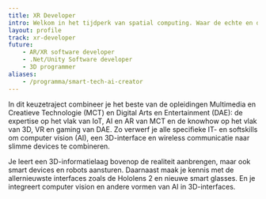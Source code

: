```yaml
---
title: XR Developer
intro: Welkom in het tijdperk van spatial computing. Waar de echte en de virtuele wereld versmelten tot een rijkere en betere ervaring voor iedereen. Als eerste profiel in Vlaanderen word je klaargestoomd voor het tijdperk waarin innovatieve Extended Reality (XR) interfaces on-the-job-training, medische interventies en mobiliteit naar een ander niveau zullen brengen.
layout: profile
track: xr-developer
future:
    - AR/XR software developer
    - .Net/Unity Software developer
    - 3D programmer
aliases:
    - /programma/smart-tech-ai-creator
---
```


In dit keuzetraject combineer je het beste van de opleidingen Multimedia en Creatieve Technologie (MCT) en Digital Arts en Entertainment (DAE): de expertise op het vlak van IoT, AI en AR van MCT en de knowhow op het vlak van 3D, VR en gaming van DAE. Zo verwerf je alle specifieke IT- en softskills om computer vision (AI), een 3D-interface en wireless communicatie naar slimme devices te combineren.

Je leert een 3D-informatielaag bovenop de realiteit aanbrengen, maar ook smart devices en robots aansturen. Daarnaast maak je kennis met de allernieuwste interfaces zoals de Hololens 2 en nieuwe smart glasses. En je integreert computer vision en andere vormen van AI in 3D-interfaces.
